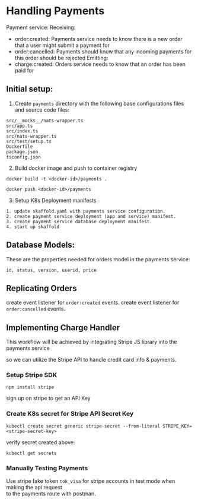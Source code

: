 # Handling Payments

Payment service:
Receiving:

- order:created: Payments service needs to know there is a new order that a user might submit a payment for
- order:cancelled: Payments should know that any incoming payments for this order should be rejected
  Emitting:
- charge:created: Orders service needs to know that an order has been paid for

## Initial setup:

1. Create `payments` directory with the following base configurations files and source code files:

```
src/__mocks__/nats-wrapper.ts
src/app.ts
src/index.ts
src/nats-wrapper.ts
src/test/setup.ts
Dockerfile
package.json
tsconfig.json
```

2. Build docker image and push to container registry

```
docker build -t <docker-id>/payments .

docker push <docker-id>/payments
```

3. Setup K8s Deployment manifests

```
1. update skaffold.yaml with payments service configuration.
2. create payment service deployment (app and service) manifest.
3. create payment service database deployment manifest.
4. start up skaffold
```

## Database Models:

These are the properties needed for orders model in the payments service:

```
id, status, version, userid, price
```

## Replicating Orders

create event listener for `order:created` events.
create event listener for `order:cancelled` events.

## Implementing Charge Handler

This workflow will be achieved by integrating Stripe JS library into the payments service <br>

so we can utilize the Stripe API to handle credit card info & payments.

### Setup Stripe SDK

```
npm install stripe
```

sign up on stripe to get an API Key

### Create K8s secret for Stripe API Secret Key

```
kubectl create secret generic stripe-secret --from-literal STRIPE_KEY=<stripe-secret-key>
```

verify secret created above:

```
kubectl get secrets
```

### Manually Testing Payments

Use stripe fake token `tok_visa` for stripe accounts in test mode when making the api request <br>
to the payments route with postman.
